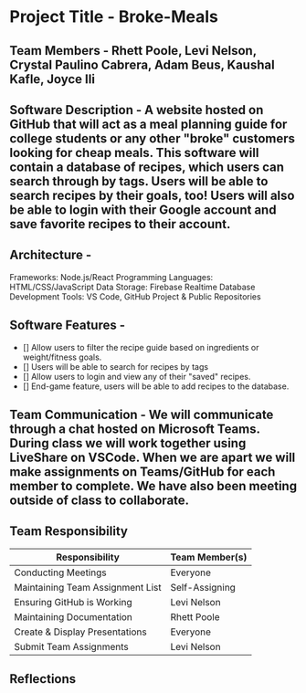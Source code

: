# Project Title - Broke-Meals

## Team Members - Rhett Poole, Levi Nelson, Crystal Paulino Cabrera, Adam Beus, Kaushal Kafle, Joyce Ili

## Software Description - A website hosted on GitHub that will act as a meal planning guide for college students or any other "broke" customers looking for cheap meals. This software will contain a database of recipes, which users can search through by tags. Users will be able to search recipes by their goals, too! Users will also be able to login with their Google account and save favorite recipes to their account.

## Architecture - 
Frameworks: Node.js/React
Programming Languages: HTML/CSS/JavaScript
Data Storage: Firebase Realtime Database
Development Tools: VS Code, GitHub Project & Public Repositories

## Software Features - 
* [] Allow users to filter the recipe guide based on ingredients or weight/fitness goals.
* [] Users will be able to search for recipes by tags
* [] Allow users to login and view any of their "saved" recipes.
* [] End-game feature, users will be able to add recipes to the database.

## Team Communication - We will communicate through a chat hosted on Microsoft Teams. During class we will work together using LiveShare on VSCode. When we are apart we will make assignments on Teams/GitHub for each member to complete. We have also been meeting outside of class to collaborate.


## Team Responsibility

|Responsibility                      |Team Member(s)              |
|------------------------------------|----------------------------|
|Conducting Meetings                 |   Everyone                |
|Maintaining Team Assignment List    | Self-Assigning      |
|Ensuring GitHub is Working          | Levi Nelson                  |
|Maintaining Documentation           |  Rhett Poole         |
|Create & Display Presentations      |  Everyone             |
|Submit Team Assignments             |  Levi Nelson         |

## Reflections
